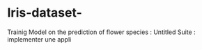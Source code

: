 # Iris-dataset-

Trainig Model on the prediction of flower species : Untitled
Suite : implementer une appli
